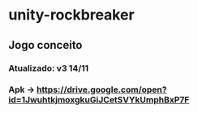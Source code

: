 # unity-rockbreaker
Jogo conceito
---
### Atualizado: v3 14/11

### Apk -> https://drive.google.com/open?id=1JwuhtkjmoxgkuGiJCetSVYkUmphBxP7F
